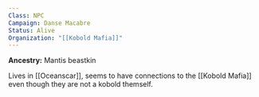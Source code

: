 ```yaml
---
Class: NPC
Campaign: Danse Macabre
Status: Alive
Organization: "[[Kobold Mafia]]"
---
```

**Ancestry:** Mantis beastkin

Lives in [[Oceanscar]], seems to have connections to the [[Kobold Mafia]] even though they are not a kobold themself.